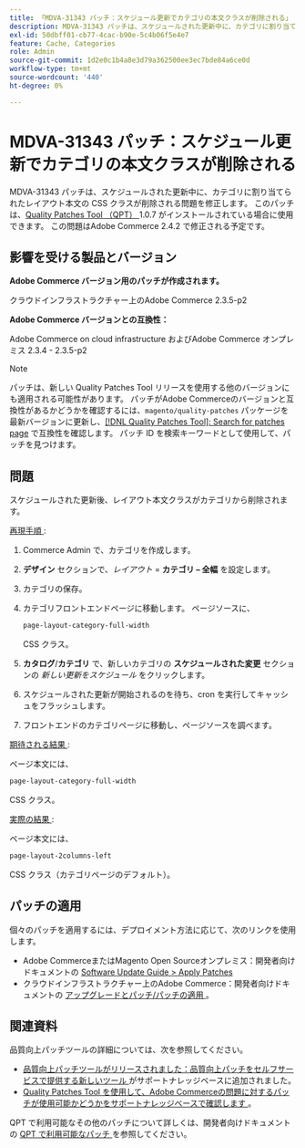```yaml
---
title: 「MDVA-31343 パッチ：スケジュール更新でカテゴリの本文クラスが削除される」
description: MDVA-31343 パッチは、スケジュールされた更新中に、カテゴリに割り当てられたレイアウト本文の CSS クラスが削除される問題を修正します。 このパッチは、[Quality Patches Tool （QPT） ] （/help/announcements/adobe-commerce-announcements/magento-quality-patches-released-new-tool-to-self-serve-quality-patches.md） 1.0.7 がインストールされている場合に利用できます。 この問題はAdobe Commerce 2.4.2 で修正される予定です。
exl-id: 50dbff01-cb77-4cac-b90e-5c4b06f5e4e7
feature: Cache, Categories
role: Admin
source-git-commit: 1d2e0c1b4a8e3d79a362500ee3ec7bde84a6ce0d
workflow-type: tm+mt
source-wordcount: '440'
ht-degree: 0%

---
```


# MDVA-31343 パッチ：スケジュール更新でカテゴリの本文クラスが削除される

MDVA-31343 パッチは、スケジュールされた更新中に、カテゴリに割り当てられたレイアウト本文の CSS クラスが削除される問題を修正します。 このパッチは、[Quality Patches Tool （QPT） ](/help/announcements/adobe-commerce-announcements/magento-quality-patches-released-new-tool-to-self-serve-quality-patches.md)1.0.7 がインストールされている場合に使用できます。 この問題はAdobe Commerce 2.4.2 で修正される予定です。

## 影響を受ける製品とバージョン

**Adobe Commerce バージョン用のパッチが作成されます。**

クラウドインフラストラクチャー上のAdobe Commerce 2.3.5-p2

**Adobe Commerce バージョンとの互換性：**

Adobe Commerce on cloud infrastructure およびAdobe Commerce オンプレミス 2.3.4 - 2.3.5-p2

>[!NOTE]
>
>パッチは、新しい Quality Patches Tool リリースを使用する他のバージョンにも適用される可能性があります。 パッチがAdobe Commerceのバージョンと互換性があるかどうかを確認するには、`magento/quality-patches` パッケージを最新バージョンに更新し、[[!DNL Quality Patches Tool]: Search for patches page](https://devdocs.magento.com/quality-patches/tool.html#patch-grid) で互換性を確認します。 パッチ ID を検索キーワードとして使用して、パッチを見つけます。

## 問題

スケジュールされた更新後、レイアウト本文クラスがカテゴリから削除されます。

<u> 再現手順 </u>:

1. Commerce Admin で、カテゴリを作成します。
1. **デザイン** セクションで、*レイアウト* = **カテゴリ – 全幅** を設定します。
1. カテゴリの保存。
1. カテゴリフロントエンドページに移動します。 ページソースに、

   ```css
   page-layout-category-full-width
   ```

   CSS クラス。
1. **カタログ**/**カテゴリ** で、新しいカテゴリの **スケジュールされた変更** セクションの *新しい更新をスケジュール* をクリックします。
1. スケジュールされた更新が開始されるのを待ち、cron を実行してキャッシュをフラッシュします。
1. フロントエンドのカテゴリページに移動し、ページソースを調べます。

<u> 期待される結果 </u>:

ページ本文には、

```css
page-layout-category-full-width
```

CSS クラス。

<u> 実際の結果 </u>:

ページ本文には、

```css
page-layout-2columns-left
```

CSS クラス（カテゴリページのデフォルト）。

## パッチの適用

個々のパッチを適用するには、デプロイメント方法に応じて、次のリンクを使用します。

* Adobe CommerceまたはMagento Open Sourceオンプレミス：開発者向けドキュメントの [Software Update Guide > Apply Patches](https://devdocs.magento.com/guides/v2.4/comp-mgr/patching/mqp.html)
* クラウドインフラストラクチャー上のAdobe Commerce：開発者向けドキュメントの [ アップグレードとパッチ/パッチの適用 ](https://devdocs.magento.com/cloud/project/project-patch.html)。

## 関連資料

品質向上パッチツールの詳細については、次を参照してください。

* [ 品質向上パッチツールがリリースされました：品質向上パッチをセルフサービスで提供する新しいツール ](/help/announcements/adobe-commerce-announcements/magento-quality-patches-released-new-tool-to-self-serve-quality-patches.md) がサポートナレッジベースに追加されました。
* [Quality Patches Tool を使用して、Adobe Commerceの問題に対するパッチが使用可能かどうかをサポートナレッジベースで確認します ](/help/support-tools/patches-available-in-qpt-tool/check-patch-for-magento-issue-with-magento-quality-patches.md)。

QPT で利用可能なその他のパッチについて詳しくは、開発者向けドキュメントの [QPT で利用可能なパッチ ](https://devdocs.magento.com/quality-patches/tool.html#patch-grid) を参照してください。

